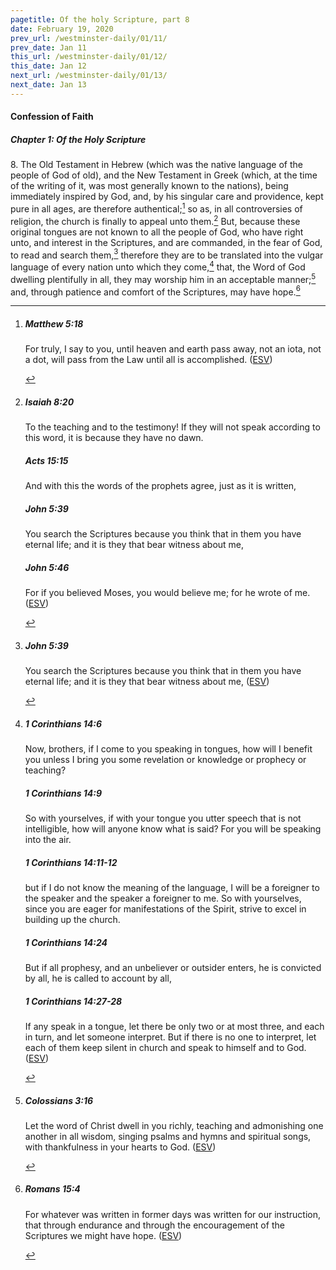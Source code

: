 ```yaml
---
pagetitle: Of the holy Scripture, part 8
date: February 19, 2020
prev_url: /westminster-daily/01/11/
prev_date: Jan 11
this_url: /westminster-daily/01/12/
this_date: Jan 12
next_url: /westminster-daily/01/13/
next_date: Jan 13
---
```


#### Confession of Faith

##### Chapter 1: Of the Holy Scripture

8\. The Old Testament in Hebrew (which was the native language of the people of God of old), and the New Testament in Greek (which, at the time of the writing of it, was most generally known to the nations), being immediately inspired by God, and, by his singular care and providence, kept pure in all ages, are therefore authentical;[^fnref:wcf1] so as, in all controversies of religion, the church is finally to appeal unto them.[^fnref:wcf2] But, because these original tongues are not known to all the people of God, who have right unto, and interest in the Scriptures, and are commanded, in the fear of God, to read and search them,[^fnref:wcf3] therefore they are to be translated into the vulgar language of every nation unto which they come,[^fnref:wcf4] that, the Word of God dwelling plentifully in all, they may worship him in an acceptable manner;[^fnref:wcf5] and, through patience and comfort of the Scriptures, may have hope.[^fnref:wcf6]

[^fnref:wcf1]: <div class="esv"><h5>Matthew 5:18</h5> <div class="esv-text"><p id="p40005018.01-1"><span class="woc">For truly, I say to you, until heaven and earth pass away, not an iota, not a dot, will pass from the Law until all is accomplished.</span>  (<a href="http://www.esv.org" class="copyright">ESV</a>)</p> </div> </div>

[^fnref:wcf2]: <div class="esv"><h5>Isaiah 8:20</h5> <div class="esv-text"><p id="p23008020.01-1">To the teaching and to the testimony! If they will not speak according to this word, it is because they have no dawn.</p> </div><h5>Acts 15:15</h5> <div class="esv-text"><p id="p44015015.01-2">And with this the words of the prophets agree, just as it is written,</p> </div><h5>John 5:39</h5> <div class="esv-text"><p id="p43005039.01-3"><span class="woc">You search the Scriptures because you think that in them you have eternal life; and it is they that bear witness about me,</span></p> </div><h5>John 5:46</h5> <div class="esv-text"><p id="p43005046.01-4"><span class="woc">For if you believed Moses, you would believe me; for he wrote of me.</span>  (<a href="http://www.esv.org" class="copyright">ESV</a>)</p> </div> </div>

[^fnref:wcf3]: <div class="esv"><h5>John 5:39</h5> <div class="esv-text"><p id="p43005039.01-1"><span class="woc">You search the Scriptures because you think that in them you have eternal life; and it is they that bear witness about me,</span>  (<a href="http://www.esv.org" class="copyright">ESV</a>)</p> </div> </div>

[^fnref:wcf4]: <div class="esv"><h5>1 Corinthians 14:6</h5> <div class="esv-text"><p id="p46014006.01-1">Now, brothers, if I come to you speaking in tongues, how will I benefit you unless I bring you some revelation or knowledge or prophecy or teaching?</p> </div><h5>1 Corinthians 14:9</h5> <div class="esv-text"><p id="p46014009.01-2">So with yourselves, if with your tongue you utter speech that is not intelligible, how will anyone know what is said? For you will be speaking into the air.</p> </div><h5>1 Corinthians 14:11-12</h5> <div class="esv-text"><p id="p46014011.01-3">but if I do not know the meaning of the language, I will be a foreigner to the speaker and the speaker a foreigner to me. So with yourselves, since you are eager for manifestations of the Spirit, strive to excel in building up the church.</p> </div><h5>1 Corinthians 14:24</h5> <div class="esv-text"><p id="p46014024.01-4">But if all prophesy, and an unbeliever or outsider enters, he is convicted by all, he is called to account by all,</p> </div><h5>1 Corinthians 14:27-28</h5> <div class="esv-text"><p id="p46014027.01-5">If any speak in a tongue, let there be only two or at most three, and each in turn, and let someone interpret. But if there is no one to interpret, let each of them keep silent in church and speak to himself and to God.  (<a href="http://www.esv.org" class="copyright">ESV</a>)</p> </div> </div>

[^fnref:wcf5]: <div class="esv"><h5>Colossians 3:16</h5> <div class="esv-text"><p id="p51003016.01-1">Let the word of Christ dwell in you richly, teaching and admonishing one another in all wisdom, singing psalms and hymns and spiritual songs, with thankfulness in your hearts to God.  (<a href="http://www.esv.org" class="copyright">ESV</a>)</p> </div> </div>

[^fnref:wcf6]: <div class="esv"><h5>Romans 15:4</h5> <div class="esv-text"><p id="p45015004.01-1">For whatever was written in former days was written for our instruction, that through endurance and through the encouragement of the Scriptures we might have hope.  (<a href="http://www.esv.org" class="copyright">ESV</a>)</p> </div> </div>

